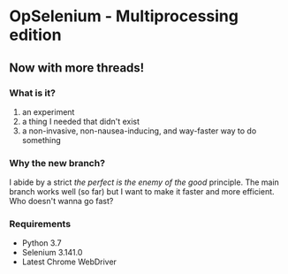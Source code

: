 # OpSelenium - Multiprocessing edition
## Now with more threads!

### What is it?

1. an experiment
2. a thing I needed that didn't exist
3. a non-invasive, non-nausea-inducing, and way-faster way to do something

### Why the new branch?

I abide by a strict *the perfect is the enemy of the good* principle. The main branch works well (so far) but I want to make it faster and more efficient. Who doesn't wanna go fast?

### Requirements

- Python 3.7
- Selenium 3.141.0
- Latest Chrome WebDriver
